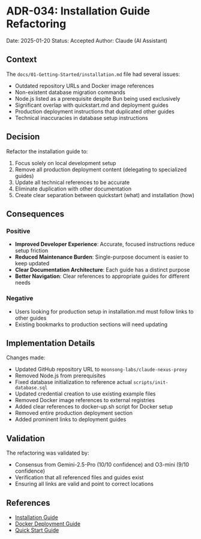 # ADR-034: Installation Guide Refactoring

Date: 2025-01-20
Status: Accepted
Author: Claude (AI Assistant)

## Context

The `docs/01-Getting-Started/installation.md` file had several issues:

- Outdated repository URLs and Docker image references
- Non-existent database migration commands
- Node.js listed as a prerequisite despite Bun being used exclusively
- Significant overlap with quickstart.md and deployment guides
- Production deployment instructions that duplicated other guides
- Technical inaccuracies in database setup instructions

## Decision

Refactor the installation guide to:

1. Focus solely on local development setup
2. Remove all production deployment content (delegating to specialized guides)
3. Update all technical references to be accurate
4. Eliminate duplication with other documentation
5. Create clear separation between quickstart (what) and installation (how)

## Consequences

### Positive

- **Improved Developer Experience**: Accurate, focused instructions reduce setup friction
- **Reduced Maintenance Burden**: Single-purpose document is easier to keep updated
- **Clear Documentation Architecture**: Each guide has a distinct purpose
- **Better Navigation**: Clear references to appropriate guides for different needs

### Negative

- Users looking for production setup in installation.md must follow links to other guides
- Existing bookmarks to production sections will need updating

## Implementation Details

Changes made:

- Updated GitHub repository URL to `moonsong-labs/claude-nexus-proxy`
- Removed Node.js from prerequisites
- Fixed database initialization to reference actual `scripts/init-database.sql`
- Updated credential creation to use existing example files
- Removed Docker image references to external registries
- Added clear references to docker-up.sh script for Docker setup
- Removed entire production deployment section
- Added prominent links to deployment guides

## Validation

The refactoring was validated by:

- Consensus from Gemini-2.5-Pro (10/10 confidence) and O3-mini (9/10 confidence)
- Verification that all referenced files and guides exist
- Ensuring all links are valid and point to correct locations

## References

- [Installation Guide](../../01-Getting-Started/installation.md)
- [Docker Deployment Guide](../../03-Operations/deployment/docker.md)
- [Quick Start Guide](../../00-Overview/quickstart.md)
